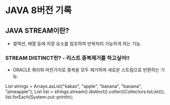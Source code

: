 # JAVA 8버전 기록

## JAVA STREAM이란?

- 컬렉션, 배열 등에 저장 요소를 참조하여 반복처리 가능하게 하는 기능.

### STREAM DISTINCT란? - 리스트 중복제거를 하고싶어!!

- ORACLE 쿼리와 마찬가지로 중복을 모두 제거하여 새로운 스트림으로 반환하는 기능.

List<String> strings = Arrays.asList("kakao", "apple", "banana", "banana", "pineapple");
List<String> list = strings.stream().distinct().collect(Collectors.toList());
list.forEach(System.out::println);


